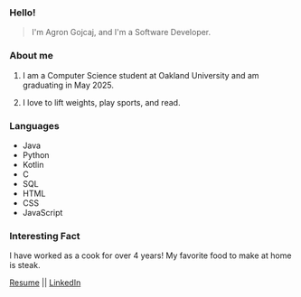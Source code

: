 ### Hello!

 > I'm Agron Gojcaj, and I'm a Software Developer.


### About me
1. I am a Computer Science student at Oakland University and am graduating in May 2025.

2. I love to lift weights, play sports, and read.


### Languages
- Java 
- Python
- Kotlin 
- C
- SQL
- HTML
- CSS
- JavaScript

### Interesting Fact
I have worked as a cook for over 4 years! My favorite food to make at home is steak.

[Resume](https://docs.google.com/document/d/1bTn2n8gNHRBXBcHxFdcmBZKOrkcq4T7fgCxImxC8tnw/edit?tab=t.0) || [LinkedIn](https://www.linkedin.com/in/agron-gojcaj-8a336b226/)

<!---
agron-gojcaj/agron-gojcaj is a ✨ special ✨ repository because its `README.md` (this file) appears on your GitHub profile.
You can click the Preview link to take a look at your changes.
--->

